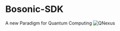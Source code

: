 # Bosonic-SDK
A new Paradigm for Quantum Computing
![QNexus](https://github.com/DarkStarStrix/Bosonic-SDK/assets/108637439/6097d092-438c-4537-aedd-fa4d37e52de0)
